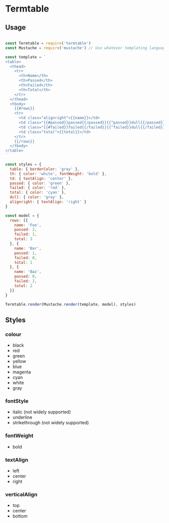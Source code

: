 # Termtable

## Usage

```js

const Termtable = require('termtable')
const Mustache = require('mustache') // Use whatever templating language you like!

const template = `
<table>
  <thead>
    <tr>
      <th>Name</th>
      <th>Passed</th>
      <th>Failed</th>
      <th>Total</th>
    </tr>
  </thead>
  <tbody>
    {{#rows}}
    <tr>
      <td class="alignright">{{name}}</td>
      <td class="{{#passed}}passed{{/passed}}{{^passed}}dull{{/passed}}">{{passed}}</td>
      <td class="{{#failed}}failed{{/failed}}{{^failed}}dull{{/failed}}">{{failed}}</td>
      <td class="total">{{total}}</td>
    </tr>
    {{/rows}}
  </tbody>
</table>
`

const styles = {
  table: { borderColor: 'gray' },
  th: { color: 'white', fontWeight: 'bold' },
  td: { textAlign: 'center' },
  passed: { color: 'green' },
  failed: { color: 'red' },
  total: { color: 'cyan' },
  dull: { color: 'gray' },
  alignright: { textAlign: 'right' }
}

const model = {
  rows: [{
    name: 'Foo',
    passed: 2,
    failed: 1,
    total: 3
  }, {
    name: 'Bar',
    passed: 1,
    failed: 0,
    total: 1
  }, {
    name: 'Baz',
    passed: 0,
    failed: 2,
    total: 2
  }]
}

Termtable.render(Mustache.render(template, model), styles)
```

## Styles

### colour

* black
* red
* green
* yellow
* blue
* magenta
* cyan
* white
* gray

### fontStyle

* italic (not widely supported)
* underline
* strikethrough (not widely supported)

### fontWeight

* bold

### textAlign

* left
* center
* right

### verticalAlign

* top
* center
* bottom
